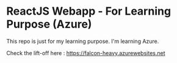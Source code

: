 # ReactJS Webapp - For Learning Purpose (Azure)

This repo is just for my learning purpose. I'm learning Azure.

Check the lift-off here : https://falcon-heavy.azurewebsites.net
